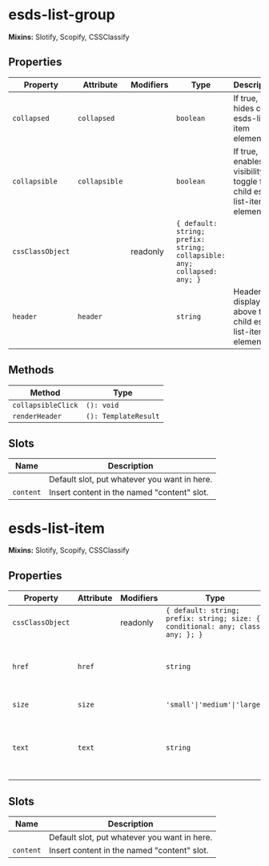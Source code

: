 # esds-list-group

**Mixins:** Slotify, Scopify, CSSClassify

## Properties

| Property         | Attribute     | Modifiers | Type                                             | Description                                      |
|------------------|---------------|-----------|--------------------------------------------------|--------------------------------------------------|
| `collapsed`      | `collapsed`   |           | `boolean`                                        | If true, hides child esds-list-item elements     |
| `collapsible`    | `collapsible` |           | `boolean`                                        | If true, enables a visibility toggle for child esds-list-item elements |
| `cssClassObject` |               | readonly  | `{ default: string; prefix: string; collapsible: any; collapsed: any; }` |                                                  |
| `header`         | `header`      |           | `string`                                         | Header text displayed above the child esds-list-item elements |

## Methods

| Method             | Type                 |
|--------------------|----------------------|
| `collapsibleClick` | `(): void`           |
| `renderHeader`     | `(): TemplateResult` |

## Slots

| Name      | Description                                  |
|-----------|----------------------------------------------|
|           | Default slot, put whatever you want in here. |
| `content` | Insert content in the named "content" slot.  |


# esds-list-item

**Mixins:** Slotify, Scopify, CSSClassify

## Properties

| Property         | Attribute | Modifiers | Type                                             | Description                                      |
|------------------|-----------|-----------|--------------------------------------------------|--------------------------------------------------|
| `cssClassObject` |           | readonly  | `{ default: string; prefix: string; size: { conditional: any; class: any; }; }` |                                                  |
| `href`           | `href`    |           | `string`                                         | If provided the list item will include a link to the given href |
| `size`           | `size`    |           | `'small'\|'medium'\|'large'`                     | The size of the list item                        |
| `text`           | `text`    |           | `string`                                         | The text as the list item. The default slot overrides this text |

## Slots

| Name      | Description                                  |
|-----------|----------------------------------------------|
|           | Default slot, put whatever you want in here. |
| `content` | Insert content in the named "content" slot.  |
